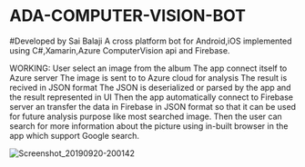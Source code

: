 # ADA-COMPUTER-VISION-BOT
#Developed by Sai Balaji
A cross platform bot for Android,iOS implemented using C#,Xamarin,Azure ComputerVision api and Firebase.

WORKING:
User select an image from the album
The app connect itself to Azure server
The image is sent to to Azure cloud for analysis
The result is recived in JSON format
The JSON is deserialized or parsed by the app and the result represented in UI
Then the app automatically connect to Firebase server an transfer the data in Firebase in JSON format so that it can be used for future analysis purpose like most searched image.
Then the user can search for more information about the picture using  in-built browser in the app which support Google search.


![Screenshot_20190920-200142](https://user-images.githubusercontent.com/51410810/65373102-66d5bf00-dc96-11e9-91a2-b7fa4788cad7.png)

